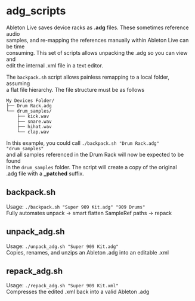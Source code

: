 # adg_scripts
Ableton Live saves device racks as **.adg** files.  These sometimes reference audio  
samples, and re-mapping the references manually within Ableton Live can be time  
consuming.  This set of scripts allows unpacking the .adg so you can view and  
edit the internal .xml file in a text editor.

The `backpack.sh` script allows painless remapping to a local folder, assuming  
a flat file hierarchy.  The file structure must be as follows

```
My Devices Folder/
├── Drum Rack.adg
└── drum_samples/
    ├── kick.wav
    ├── snare.wav
    ├── hihat.wav
    └── clap.wav
```

In this example, you could call `./backpack.sh "Drum Rack.adg" "drum_samples"`    
and all samples referenced in the Drum Rack will now be expected to be found   
in the `drum_samples` folder.  The script will create a copy of the original  
.adg file with a **_patched** suffix.

## backpack.sh 
Usage: `./backpack.sh "Super 909 Kit.adg" "909 Drums"`  
Fully automates unpack → smart flatten SampleRef paths → repack

## unpack_adg.sh
Usage: `./unpack_adg.sh "Super 909 Kit.adg"`  
Copies, renames, and unzips an Ableton .adg into an editable .xml

## repack_adg.sh
Usage: `./repack_adg.sh "Super 909 Kit.xml"`  
Compresses the edited .xml back into a valid Ableton .adg